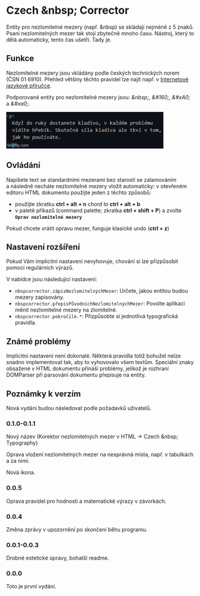 # Czech \&nbsp; Corrector

Entity pro nezlomitelné mezery (např. \&nbsp) se skládají nejméně z 5 znaků. Psaní nezlomitelných mezer tak stojí zbytečně mnoho času. Nástroj, který to dělá automaticky, tento čas ušetří. Tady je.

## Funkce

Nezlomitelné mezery jsou vkládány podle českých technických norem (ČSN 01 6910). Přehled většiny těchto pravidel lze najít např. v [Internetové jazykové příručce](https://prirucka.ujc.cas.cz/?id=880).

Podporované entity pro nezlomitelné mezery jsou: *\&nbsp;*, *\&#160;*, *\&#xA0;* a *\&#xa0;*.

![Nahrazení](https://raw.githubusercontent.com/WardenSpirit/Nbsp-Corrector/master/assets/nbsp_showcase.gif)

## Ovládání

Napíšete text se standardními mezerami bez starostí se zalamováním a následně necháte nezlomitelné mezery vložit automaticky: v otevřeném editoru HTML dokumentu použijte jeden z těchto způsobů:
- použijte zkratku **ctrl + alt + n** *chord to* **ctrl + alt + b**
- v paletě příkazů (command palette; zkratka **ctrl + shift + P**) a zvolte **```Oprav nezlomitelné mezery```**

Pokud chcete vrátit opravu mezer, funguje klasické undo (**ctrl + z**) 
          
## Nastavení rozšíření

Pokud Vám implicitní nastavení nevyhovuje, chování si lze přizpůsobit pomocí regulárních výrazů.

V nabídce jsou následující nastavení:

* `nbspcorrector.zápisNezlomitelnýchMezer`: Určete, jakou entitou budou mezery zapisovány.
* `nbspcorrector.přepisPůvodníchNezlomitelnýchMezer`: Povolte aplikaci měnit nezlomitelné mezery na zlomitelné.
* `nbspcorrector.pokročilé.*`: Přizpůsobte si jednotlivá typografická pravidla.

## Známé problémy

Implicitní nastavení není dokonalé. Některá pravidla totiž bohužel nelze snadno implementovat tak, aby to vyhovovalo všem textům.
Speciální znaky obsažené v HTML dokumentu přináší problémy, jelikož je rozhraní DOMParser při parsování dokumentu přepisuje na entity.

## Poznámky k verzím

Nová vydání budou následovat podle požadavků uživatelů.

### 0.1.0-0.1.1

Nový název (Korektor nezlomitelných mezer v HTML → Czech \&nbsp; Typography)

Oprava vložení nezlomitelných mezer na nesprávná místa, např. v tabulkách a za nimi.

Nová ikona.

### 0.0.5

Oprava pravidel pro hodnosti a matematické výrazy v závorkách.

### 0.0.4

Změna zprávy v upozornění po skončení běhu programu.

### 0.0.1-0.0.3

Drobné estetické úpravy, bohatší readme.

### 0.0.0

Toto je první vydání.
